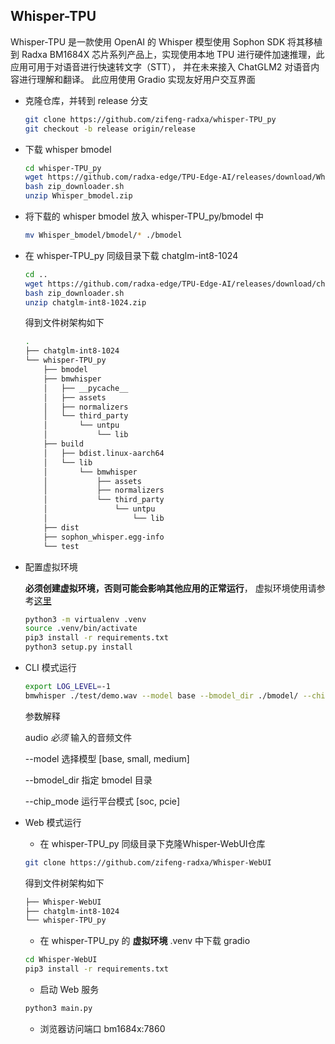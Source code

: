 ## Whisper-TPU

Whisper-TPU 是一款使用 OpenAI 的 Whisper 模型使用 Sophon SDK 将其移植到 Radxa BM1684X 芯片系列产品上，实现使用本地 TPU 进行硬件加速推理，此应用可用于对语音进行快速转文字（STT）， 并在未来接入 ChatGLM2 对语音内容进行理解和翻译。
此应用使用 Gradio 实现友好用户交互界面

- 克隆仓库，并转到 release 分支

    ```bash
    git clone https://github.com/zifeng-radxa/whisper-TPU_py
    git checkout -b release origin/release
    ```

- 下载 whisper bmodel 

    ```bash
    cd whisper-TPU_py
    wget https://github.com/radxa-edge/TPU-Edge-AI/releases/download/Whisper/zip_downloader.sh
    bash zip_downloader.sh
    unzip Whisper_bmodel.zip
    ```

- 将下载的 whisper bmodel 放入 whisper-TPU_py/bmodel 中

    ```bash
    mv Whisper_bmodel/bmodel/* ./bmodel
    ```

- 在 whisper-TPU_py 同级目录下载 chatglm-int8-1024 

    ```bash
    cd ..
    wget https://github.com/radxa-edge/TPU-Edge-AI/releases/download/chatglm-int8-1024/zip_downloader.sh
    bash zip_downloader.sh
    unzip chatglm-int8-1024.zip
    ```

    得到文件树架构如下
    
    ```bash
    .
    ├── chatglm-int8-1024
    └── whisper-TPU_py
        ├── bmodel
        ├── bmwhisper
        │   ├── __pycache__
        │   ├── assets
        │   ├── normalizers
        │   └── third_party
        │       └── untpu
        │           └── lib
        ├── build
        │   ├── bdist.linux-aarch64
        │   └── lib
        │       └── bmwhisper
        │           ├── assets
        │           ├── normalizers
        │           └── third_party
        │               └── untpu
        │                   └── lib
        ├── dist
        ├── sophon_whisper.egg-info
        └── test
    
    ```

- 配置虚拟环境

    **必须创建虚拟环境，否则可能会影响其他应用的正常运行**， 虚拟环境使用请参考[这里](虚拟环境使用.md)
    ```bash
    python3 -m virtualenv .venv 
    source .venv/bin/activate
    pip3 install -r requirements.txt 
    python3 setup.py install
    ```

-  CLI 模式运行

    ```bash
    export LOG_LEVEL=-1
    bmwhisper ./test/demo.wav --model base --bmodel_dir ./bmodel/ --chip_mode soc
    ```
    
    参数解释
    
    audio *必须*  输入的音频文件
    
    --model 选择模型 [base, small, medium]
    
    --bmodel_dir 指定 bmodel 目录
    
    --chip_mode 运行平台模式 [soc, pcie]



- Web 模式运行

    - 在 whisper-TPU_py 同级目录下克隆Whisper-WebUI仓库

    ```bash
    git clone https://github.com/zifeng-radxa/Whisper-WebUI
    ```

    得到文件树架构如下
    
    ```bash
    ├── Whisper-WebUI
    ├── chatglm-int8-1024
    └── whisper-TPU_py
    ```

    - 在 whisper-TPU_py 的 **虚拟环境** .venv 中下载 gradio

    ```bash
    cd Whisper-WebUI
    pip3 install -r requirements.txt
    ```

  - 启动 Web 服务
  ```bash
  python3 main.py
    ```

  - 浏览器访问端口 bm1684x:7860